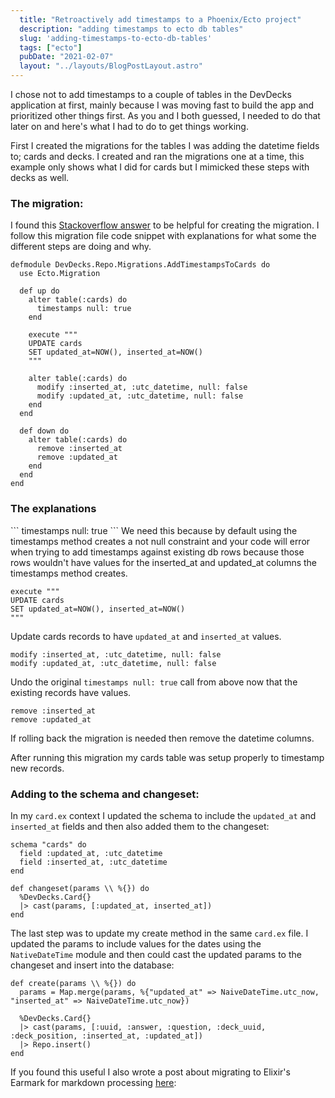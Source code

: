 ```yaml
---
  title: "Retroactively add timestamps to a Phoenix/Ecto project"
  description: "adding timestamps to ecto db tables"
  slug: 'adding-timestamps-to-ecto-db-tables'
  tags: ["ecto"]
  pubDate: "2021-02-07"
  layout: "../layouts/BlogPostLayout.astro"
---
```


I chose not to add timestamps to a couple of tables in the DevDecks application at first, mainly because I was moving fast to build the app and prioritized other things first. As you and I both guessed, I needed to do that later on and here's what I had to do to get things working.

First I created the migrations for the tables I was adding the datetime fields to; cards and decks. I created and ran the migrations one at a time, this example only shows what I did for cards but I mimicked these steps with decks as well.

<h3>The migration:</h3>

I found this [Stackoverflow answer](https://stackoverflow.com/questions/35744390/how-to-add-timestamps-to-an-existing-table-with-ectos-timestamps/52610636#52610636) to be helpful for creating the migration. I follow this migration file code snippet with explanations for what some the different steps are doing and why.
```
defmodule DevDecks.Repo.Migrations.AddTimestampsToCards do
  use Ecto.Migration

  def up do
    alter table(:cards) do      
      timestamps null: true
    end

    execute """
    UPDATE cards
    SET updated_at=NOW(), inserted_at=NOW()
    """

    alter table(:cards) do
      modify :inserted_at, :utc_datetime, null: false
      modify :updated_at, :utc_datetime, null: false
    end
  end

  def down do
    alter table(:cards) do
      remove :inserted_at
      remove :updated_at
    end
  end
end
```

<h3>The explanations</h3>
```
timestamps null: true
```
We need this because by default using the timestamps method creates a not null constraint and your code will error when trying to add timestamps against existing db rows because those rows wouldn't have values for the inserted_at and updated_at columns the timestamps method creates.

```
execute """
UPDATE cards
SET updated_at=NOW(), inserted_at=NOW()
"""
```
Update cards records to have `updated_at` and `inserted_at` values.

```
modify :inserted_at, :utc_datetime, null: false
modify :updated_at, :utc_datetime, null: false
```
Undo the original `timestamps null: true` call from above now that the existing records have values.

```
remove :inserted_at
remove :updated_at
```
If rolling back the migration is needed then remove the datetime columns.

After running this migration my cards table was setup properly to timestamp new records.

<h3>Adding to the schema and changeset:</h3>

In my `card.ex` context I updated the schema to include the `updated_at` and `inserted_at` fields and then also added them to the changeset:
```
schema "cards" do
  field :updated_at, :utc_datetime
  field :inserted_at, :utc_datetime
end

def changeset(params \\ %{}) do
  %DevDecks.Card{}
  |> cast(params, [:updated_at, inserted_at])  
end
```

The last step was to update my create method in the same `card.ex` file. I updated the params to include values for the dates using the `NativeDateTime` module and then could cast the updated params to the changeset and insert into the database:
```
def create(params \\ %{}) do
  params = Map.merge(params, %{"updated_at" => NaiveDateTime.utc_now, "inserted_at" => NaiveDateTime.utc_now})

  %DevDecks.Card{}
  |> cast(params, [:uuid, :answer, :question, :deck_uuid, :deck_position, :inserted_at, :updated_at])
  |> Repo.insert()
end
```

If you found this useful I also wrote a post about migrating to Elixir's Earmark for markdown processing [here](https://tinytechtuts.com/2021-elixir-earmark-code-parsing):
